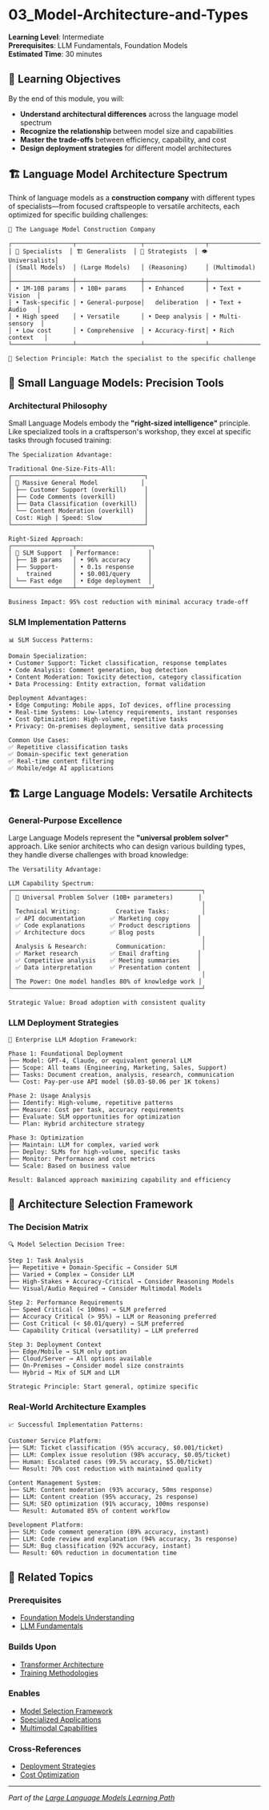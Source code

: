# 03_Model-Architecture-and-Types

**Learning Level**: Intermediate  
**Prerequisites**: LLM Fundamentals, Foundation Models  
**Estimated Time**: 30 minutes  

## 🎯 Learning Objectives

By the end of this module, you will:

- **Understand architectural differences** across the language model spectrum
- **Recognize the relationship** between model size and capabilities
- **Master the trade-offs** between efficiency, capability, and cost
- **Design deployment strategies** for different model architectures

## 🏗️ Language Model Architecture Spectrum

Think of language models as a **construction company** with different types of specialists—from focused craftspeople to versatile architects, each optimized for specific building challenges:

```text
🏢 The Language Model Construction Company

┌─────────────────┬──────────────────┬─────────────────┬──────────────────┐
│ 🔧 Specialists  │ 🏗️ Generalists  │ 🧠 Strategists  │ 👁️ Universalists│
│ (Small Models)  │ (Large Models)   │ (Reasoning)     │ (Multimodal)     │
├─────────────────┼──────────────────┼─────────────────┼──────────────────┤
│ • 1M-10B params │ • 10B+ params    │ • Enhanced      │ • Text + Vision  │
│ • Task-specific │ • General-purpose│   deliberation  │ • Text + Audio   │
│ • High speed    │ • Versatile      │ • Deep analysis │ • Multi-sensory  │
│ • Low cost      │ • Comprehensive  │ • Accuracy-first│ • Rich context   │
└─────────────────┴──────────────────┴─────────────────┴──────────────────┘

🎯 Selection Principle: Match the specialist to the specific challenge
```

## 🔧 Small Language Models: Precision Tools

### **Architectural Philosophy**

Small Language Models embody the **"right-sized intelligence"** principle. Like specialized tools in a craftsperson's workshop, they excel at specific tasks through focused training:

```text
The Specialization Advantage:

Traditional One-Size-Fits-All:
┌─────────────────────────────────────┐
│ 🐘 Massive General Model            │
│ ├── Customer Support (overkill)     │
│ ├── Code Comments (overkill)        │
│ ├── Data Classification (overkill)  │
│ └── Content Moderation (overkill)   │
│ Cost: High | Speed: Slow            │
└─────────────────────────────────────┘

Right-Sized Approach:
┌─────────────────┬─────────────────────┐
│ 🎯 SLM Support  │ Performance:        │
│ ├── 1B params   │ • 96% accuracy     │
│ ├── Support-    │ • 0.1s response    │
│    trained      │ • $0.001/query     │
│ └── Fast edge   │ • Edge deployment  │
└─────────────────┴─────────────────────┘

Business Impact: 95% cost reduction with minimal accuracy trade-off
```

### **SLM Implementation Patterns**

```text
📊 SLM Success Patterns:

Domain Specialization:
• Customer Support: Ticket classification, response templates
• Code Analysis: Comment generation, bug detection
• Content Moderation: Toxicity detection, category classification
• Data Processing: Entity extraction, format validation

Deployment Advantages:
• Edge Computing: Mobile apps, IoT devices, offline processing
• Real-time Systems: Low-latency requirements, instant responses
• Cost Optimization: High-volume, repetitive tasks
• Privacy: On-premises deployment, sensitive data processing

Common Use Cases:
✅ Repetitive classification tasks
✅ Domain-specific text generation
✅ Real-time content filtering
✅ Mobile/edge AI applications
```

## 🏗️ Large Language Models: Versatile Architects

### **General-Purpose Excellence**

Large Language Models represent the **"universal problem solver"** approach. Like senior architects who can design various building types, they handle diverse challenges with broad knowledge:

```text
The Versatility Advantage:

LLM Capability Spectrum:
┌─────────────────────────────────────────────────────┐
│ 🌟 Universal Problem Solver (10B+ parameters)       │
│                                                     │
│ Technical Writing:          Creative Tasks:         │
│ ✅ API documentation       ✅ Marketing copy        │
│ ✅ Code explanations       ✅ Product descriptions  │
│ ✅ Architecture docs       ✅ Blog posts            │
│                                                     │
│ Analysis & Research:        Communication:          │
│ ✅ Market research         ✅ Email drafting        │
│ ✅ Competitive analysis    ✅ Meeting summaries     │
│ ✅ Data interpretation     ✅ Presentation content  │
│                                                     │
│ The Power: One model handles 80% of knowledge work │
└─────────────────────────────────────────────────────┘

Strategic Value: Broad adoption with consistent quality
```

### **LLM Deployment Strategies**

```text
🚀 Enterprise LLM Adoption Framework:

Phase 1: Foundational Deployment
├── Model: GPT-4, Claude, or equivalent general LLM
├── Scope: All teams (Engineering, Marketing, Sales, Support)
├── Tasks: Document creation, analysis, research, communication
└── Cost: Pay-per-use API model ($0.03-$0.06 per 1K tokens)

Phase 2: Usage Analysis
├── Identify: High-volume, repetitive patterns
├── Measure: Cost per task, accuracy requirements
├── Evaluate: SLM opportunities for optimization
└── Plan: Hybrid architecture strategy

Phase 3: Optimization
├── Maintain: LLM for complex, varied work
├── Deploy: SLMs for high-volume, specific tasks
├── Monitor: Performance and cost metrics
└── Scale: Based on business value

Result: Balanced approach maximizing capability and efficiency
```

## 🎯 Architecture Selection Framework

### **The Decision Matrix**

```text
🔍 Model Selection Decision Tree:

Step 1: Task Analysis
├── Repetitive + Domain-Specific → Consider SLM
├── Varied + Complex → Consider LLM
├── High-Stakes + Accuracy-Critical → Consider Reasoning Models
└── Visual/Audio Required → Consider Multimodal Models

Step 2: Performance Requirements
├── Speed Critical (< 100ms) → SLM preferred
├── Accuracy Critical (> 95%) → LLM or Reasoning preferred
├── Cost Critical (< $0.01/query) → SLM preferred
└── Capability Critical (versatility) → LLM preferred

Step 3: Deployment Context
├── Edge/Mobile → SLM only option
├── Cloud/Server → All options available
├── On-Premises → Consider model size constraints
└── Hybrid → Mix of SLM and LLM

Strategic Principle: Start general, optimize specific
```

### **Real-World Architecture Examples**

```text
📈 Successful Implementation Patterns:

Customer Service Platform:
├── SLM: Ticket classification (95% accuracy, $0.001/ticket)
├── LLM: Complex issue resolution (98% accuracy, $0.05/ticket)
├── Human: Escalated cases (99.5% accuracy, $5.00/ticket)
└── Result: 70% cost reduction with maintained quality

Content Management System:
├── SLM: Content moderation (93% accuracy, 50ms response)
├── LLM: Content creation (95% accuracy, 2s response)
├── SLM: SEO optimization (91% accuracy, 100ms response)
└── Result: Automated 85% of content workflow

Development Platform:
├── SLM: Code comment generation (89% accuracy, instant)
├── LLM: Code review and explanation (94% accuracy, 3s response)
├── SLM: Bug classification (92% accuracy, instant)
└── Result: 60% reduction in documentation time
```

## 🔗 Related Topics

### **Prerequisites**

- [Foundation Models Understanding](../01_AI/03_Foundation-Models.md)
- [LLM Fundamentals](./01_Introduction-to-LLMs.md)

### **Builds Upon**

- [Transformer Architecture](./02_Transformer-Architecture.md)
- [Training Methodologies](../03_DeepLearning/04_Training-Strategies.md)

### **Enables**

- [Model Selection Framework](./04_Model-Selection-Framework.md)
- [Specialized Applications](./05_Specialized-Model-Applications.md)
- [Multimodal Capabilities](./06_Multimodal-Capabilities.md)

### **Cross-References**

- [Deployment Strategies](../../04_DevOps/02_Infrastructure-as-Code/03_Model-Deployment.md)
- [Cost Optimization](../../03_Data-Science/01_DataScience/04_Resource-Management.md)

---

*Part of the [Large Language Models Learning Path](./README.md)*
